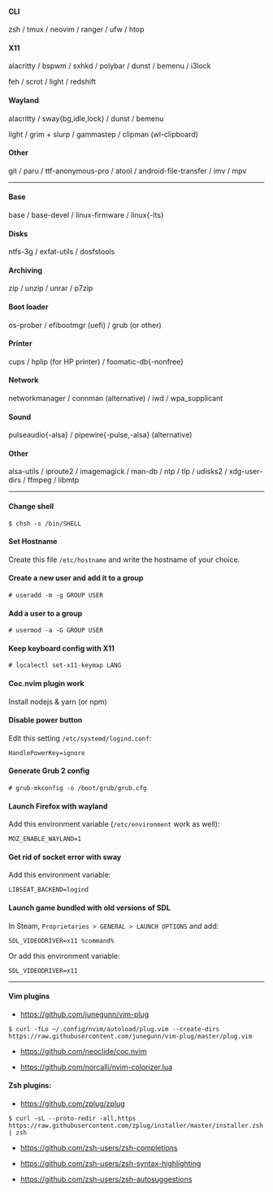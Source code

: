 #### CLI
zsh / tmux / neovim / ranger / ufw / htop

#### X11
alacritty / bspwm / sxhkd / polybar / dunst / bemenu / i3lock

feh / scrot / light / redshift

#### Wayland
alacritty / sway{bg,idle,lock} / dunst / bemenu

light / grim + slurp / gammastep / clipman (wl-clipboard)

#### Other
git / paru / ttf-anonymous-pro / atool / android-file-transfer / imv / mpv

---
#### Base
base / base-devel / linux-firmware / linux{-lts}

#### Disks
ntfs-3g / exfat-utils / dosfstools

#### Archiving
zip / unzip / unrar / p7zip

#### Boot loader
os-prober / efibootmgr (uefi) / grub (or other)

#### Printer
cups / hplip (for HP printer) / foomatic-db{-nonfree}

#### Network
networkmanager / connman (alternative) / iwd / wpa_supplicant

#### Sound
pulseaudio{-alsa} / pipewire{-pulse,-alsa} (alternative)

#### Other
alsa-utils / iproute2 / imagemagick / man-db / ntp / tlp / udisks2 / xdg-user-dirs / ffmpeg / libmtp

---
#### Change shell
```
$ chsh -s /bin/SHELL
```

#### Set Hostname
Create this file `/etc/hostname` and write the hostname of your choice.

#### Create a new user and add it to a group
```
# useradd -m -g GROUP USER
```

#### Add a user to a group
```
# usermod -a -G GROUP USER
```

#### Keep keyboard config with X11
```
# localectl set-x11-keymap LANG
```

#### Coc.nvim plugin work
Install nodejs & yarn (or npm)

#### Disable power button
Edit this setting `/etc/systemd/logind.conf`:
```
HandlePowerKey=ignore
```

#### Generate Grub 2 config
```
# grub-mkconfig -o /boot/grub/grub.cfg
```

#### Launch Firefox with wayland
Add this environment variable (`/etc/environment` work as well):
```
MOZ_ENABLE_WAYLAND=1
```

#### Get rid of socket error with sway
Add this environment variable:
```
LIBSEAT_BACKEND=logind
```

#### Launch game bundled with old versions of SDL
In Steam, `Proprietaries > GENERAL > LAUNCH OPTIONS` and add:
```
SDL_VIDEODRIVER=x11 %command%
```
Or add this environment variable:
```
SDL_VIDEODRIVER=x11
```

---
#### Vim plugins
- https://github.com/junegunn/vim-plug
```
$ curl -fLo ~/.config/nvim/autoload/plug.vim --create-dirs https://raw.githubusercontent.com/junegunn/vim-plug/master/plug.vim
```

- https://github.com/neoclide/coc.nvim

- https://github.com/norcalli/nvim-colorizer.lua

#### Zsh plugins:
- https://github.com/zplug/zplug
```
$ curl -sL --proto-redir -all,https https://raw.githubusercontent.com/zplug/installer/master/installer.zsh | zsh
```

- https://github.com/zsh-users/zsh-completions

- https://github.com/zsh-users/zsh-syntax-highlighting

- https://github.com/zsh-users/zsh-autosuggestions
